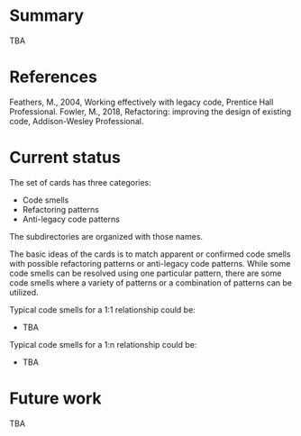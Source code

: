 # Summary
TBA

# References
Feathers, M., 2004, Working effectively with legacy code, Prentice Hall Professional.
Fowler, M., 2018, Refactoring: improving the design of existing code, Addison-Wesley Professional.

# Current status

The set of cards has three categories:
* Code smells
* Refactoring patterns
* Anti-legacy code patterns

The subdirectories are organized with those names.

The basic ideas of the cards is to match apparent or confirmed code smells with possible refactoring patterns or anti-legacy code patterns.
While some code smells can be resolved using one particular pattern, there are some code smells where a variety of patterns or a combination of patterns can be utilized.

Typical code smells for a 1:1 relationship could be:
* TBA

Typical code smells for a 1:n relationship could be:
* TBA

# Future work
TBA
